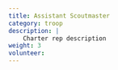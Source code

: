 ```yaml
---
title: Assistant Scoutmaster
category: troop
description: |
    Charter rep description
weight: 3
volunteer:
---
```

